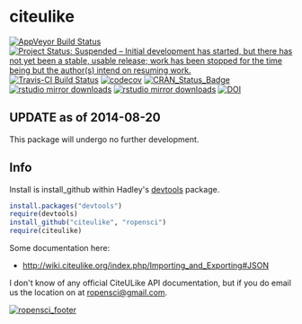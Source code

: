 citeulike
=========

[![AppVeyor Build Status](https://ci.appveyor.com/api/projects/status/github/ropensci/citeulike?branch=master&svg=true)](https://ci.appveyor.com/project/ropensci/citeulike)
[![Project Status: Suspended – Initial development has started, but there has not yet been a stable, usable release; work has been stopped for the time being but the author(s) intend on resuming work.](http://www.repostatus.org/badges/latest/suspended.svg)](http://www.repostatus.org/#suspended)
[![Travis-CI Build Status](https://travis-ci.org/ropensci/citeulike.svg?branch=master)](https://travis-ci.org/)
[![codecov](https://codecov.io/gh/ropensci/citeulike/branch/master/graph/badge.svg)](https://codecov.io/gh/ropensci/citeulike)
[![CRAN_Status_Badge](http://www.r-pkg.org/badges/version/citeulike)](https://cran.r-project.org/package=citeulike)
[![rstudio mirror downloads](http://cranlogs.r-pkg.org/badges/citeulike?color=blue)](https://github.com/metacran/cranlogs.app)
[![rstudio mirror downloads](http://cranlogs.r-pkg.org/badges/grand-total/citeulike?color=blue)](https://github.com/metacran/cranlogs.app)
[![DOI](https://zenodo.org/badge/DOI/10.5281/zenodo.466812.svg)](https://doi.org/10.5281/zenodo.466812)

## UPDATE as of 2014-08-20

This package will undergo no further development.

## Info

Install is install_github within Hadley's [devtools](https://github.com/hadley/devtools) package.

```R
install.packages("devtools")
require(devtools)
install_github("citeulike", "ropensci")
require(citeulike)
```

Some documentation here:
+ http://wiki.citeulike.org/index.php/Importing_and_Exporting#JSON

I don't know of any official CiteULike API documentation, but if you do email us the location on at ropensci@gmail.com.

[![ropensci_footer](https://ropensci.org/public_images/github_footer.png)](https://ropensci.org)